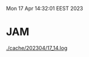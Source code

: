Mon 17 Apr 14:32:01 EEST 2023
# JAM
<a href='./cache/202304/17_14.log'>./cache/202304/17_14.log</a>
